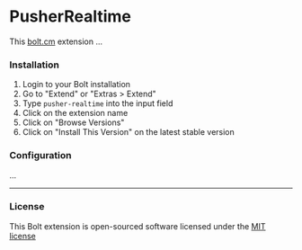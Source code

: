 PusherRealtime
======================

This [bolt.cm](https://bolt.cm/) extension ...

### Installation
1. Login to your Bolt installation
2. Go to "Extend" or "Extras > Extend"
3. Type `pusher-realtime` into the input field
4. Click on the extension name
5. Click on "Browse Versions"
6. Click on "Install This Version" on the latest stable version

### Configuration
...

---

### License

This Bolt extension is open-sourced software licensed under the [MIT license](http://opensource.org/licenses/MIT)